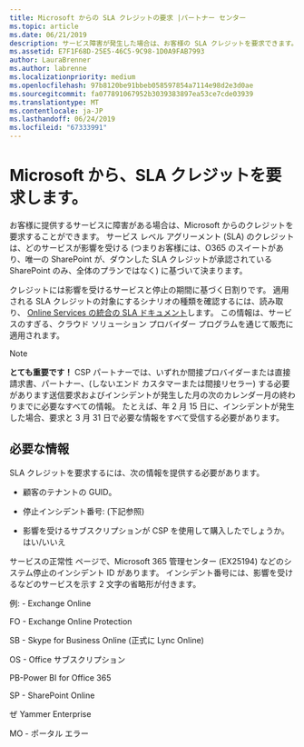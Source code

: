 ```yaml
---
title: Microsoft からの SLA クレジットの要求 |パートナー センター
ms.topic: article
ms.date: 06/21/2019
description: サービス障害が発生した場合は、お客様の SLA クレジットを要求できます。
ms.assetid: E7F1F68D-25E5-46C5-9C98-1D0A9FAB7993
author: LauraBrenner
ms.author: labrenne
ms.localizationpriority: medium
ms.openlocfilehash: 97b8120be91bbeb058597854a7114e98d2e3d0ae
ms.sourcegitcommit: fa077891067952b3039383897ea53ce7cde03939
ms.translationtype: MT
ms.contentlocale: ja-JP
ms.lasthandoff: 06/24/2019
ms.locfileid: "67333991"
---
```

# <a name="request-an-sla-credit-from-microsoft"></a>Microsoft から、SLA クレジットを要求します。 

お客様に提供するサービスに障害がある場合は、Microsoft からのクレジットを要求することができます。 サービス レベル アグリーメント (SLA) のクレジットは、どのサービスが影響を受ける (つまりお客様には、O365 のスイートがあり、唯一の SharePoint が、ダウンした SLA クレジットが承認されている SharePoint のみ、全体のプランではなく) に基づいて決まります。

クレジットには影響を受けるサービスと停止の期間に基づく日割りです。 適用される SLA クレジットの対象にするシナリオの種類を確認するには、読み取り、 [Online Services の統合の SLA ドキュメント](http://www.microsoftvolumelicensing.com/DocumentSearch.aspx?Mode=3&DocumentTypeId=37)します。 この情報は、サービスのすぎる、クラウド ソリューション プロバイダー プログラムを通じて販売に適用されます。

>[!Note]
>**とても重要です！** CSP パートナーでは、いずれか間接プロバイダーまたは直接請求書、パートナー、(しないエンド カスタマーまたは間接リセラー) する必要があります送信要求およびインシデントが発生した月の次のカレンダー月の終わりまでに必要なすべての情報。 たとえば、年 2 月 15 日に、インシデントが発生した場合、要求と 3 月 31 日で必要な情報をすべて受信する必要があります。 

## <a name="required-information"></a>必要な情報


SLA クレジットを要求するには、次の情報を提供する必要があります。 

- 顧客のテナントの GUID。 

- 停止インシデント番号: (下記参照)

- 影響を受けるサブスクリプションが CSP を使用して購入したでしょうか。 はい/いいえ

サービスの正常性 ページで、Microsoft 365 管理センター (EX25194) などのシステム停止のインシデント ID があります。 インシデント番号には、影響を受けるなどのサービスを示す 2 文字の省略形が付きます。

例: - Exchange Online

FO - Exchange Online Protection

SB - Skype for Business Online (正式に Lync Online)

OS - Office サブスクリプション

PB-Power BI for Office 365

SP - SharePoint Online

ぜ Yammer Enterprise

MO - ポータル エラー




